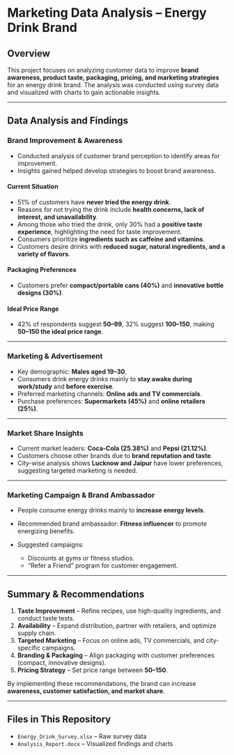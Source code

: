 

# Marketing Data Analysis – Energy Drink Brand

## Overview

This project focuses on analyzing customer data to improve **brand awareness, product taste, packaging, pricing, and marketing strategies** for an energy drink brand. The analysis was conducted using survey data and visualized with charts to gain actionable insights.

---

## Data Analysis and Findings

### Brand Improvement & Awareness

* Conducted analysis of customer brand perception to identify areas for improvement.
* Insights gained helped develop strategies to boost brand awareness.

#### Current Situation

* 51% of customers have **never tried the energy drink**.
* Reasons for not trying the drink include **health concerns, lack of interest, and unavailability**.
* Among those who tried the drink, only 30% had a **positive taste experience**, highlighting the need for taste improvement.
* Consumers prioritize **ingredients such as caffeine and vitamins**.
* Customers desire drinks with **reduced sugar, natural ingredients, and a variety of flavors**.

#### Packaging Preferences

* Customers prefer **compact/portable cans (40%)** and **innovative bottle designs (30%)**.

#### Ideal Price Range

* 42% of respondents suggest **50–99**, 32% suggest **100–150**, making **50–150 the ideal price range**.

---

### Marketing & Advertisement

* Key demographic: **Males aged 19–30**.
* Consumers drink energy drinks mainly to **stay awake during work/study** and **before exercise**.
* Preferred marketing channels: **Online ads and TV commercials**.
* Purchase preferences: **Supermarkets (45%)** and **online retailers (25%)**.

---

### Market Share Insights

* Current market leaders: **Coca-Cola (25.38%)** and **Pepsi (21.12%)**.
* Customers choose other brands due to **brand reputation and taste**.
* City-wise analysis shows **Lucknow and Jaipur** have lower preferences, suggesting targeted marketing is needed.

---

### Marketing Campaign & Brand Ambassador

* People consume energy drinks mainly to **increase energy levels**.
* Recommended brand ambassador: **Fitness influencer** to promote energizing benefits.
* Suggested campaigns:

  * Discounts at gyms or fitness studios.
  * “Refer a Friend” program for customer engagement.

---

## Summary & Recommendations

1. **Taste Improvement** – Refine recipes, use high-quality ingredients, and conduct taste tests.
2. **Availability** – Expand distribution, partner with retailers, and optimize supply chain.
3. **Targeted Marketing** – Focus on online ads, TV commercials, and city-specific campaigns.
4. **Branding & Packaging** – Align packaging with customer preferences (compact, innovative designs).
5. **Pricing Strategy** – Set price range between **50–150**.

By implementing these recommendations, the brand can increase **awareness, customer satisfaction, and market share**.

---

## Files in This Repository

* `Energy_Drink_Survey.xlsx` – Raw survey data
* `Analysis_Report.docx` – Visualized findings and charts

